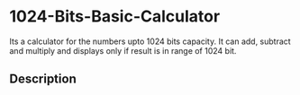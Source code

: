 # 1024-Bits-Basic-Calculator
Its a calculator for the numbers upto 1024 bits capacity.
It can add, subtract and multiply and displays only if result is in range of 1024 bit.
## Description
